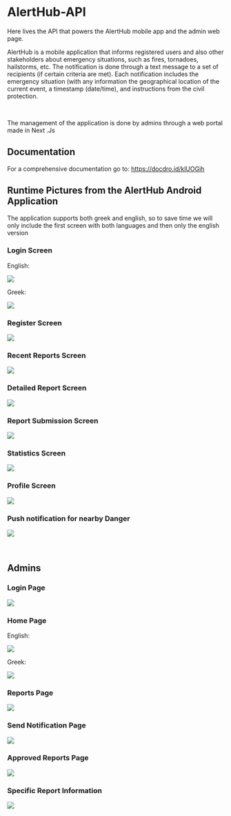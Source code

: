 # AlertHub-API
Here lives the API that powers the AlertHub mobile app and the admin web page.

AlertHub is a mobile application that informs registered users and also other stakeholders about emergency situations, such as fires, tornadoes, hailstorms, etc. 
The notification is done through a text message to a set of recipients (if certain criteria are met). Each notification includes the emergency situation (with any information
the geographical location of the current event, a timestamp (date/time), and instructions from the civil protection.

<br/>

The management of the application is done by admins through a web portal made in Next .Js

## Documentation

For a comprehensive documentation go to: https://docdro.id/klUOGih

## Runtime Pictures from the AlertHub Android Application

The application supports both greek and english, so to save time we will only include the first screen
with both languages and then only the english version

### Login Screen

English:

![](https://i.imgur.com/M5ynVvG.png)

Greek:

![](https://i.imgur.com/gtRW0J1.png)

### Register Screen

![](https://i.imgur.com/JpxqaXJ.png)

### Recent Reports Screen

![](https://i.imgur.com/b3wccC3.png)

### Detailed Report Screen

![](https://i.imgur.com/5DoQu0e.jpg)

### Report Submission Screen

![](https://i.imgur.com/V76J4Ol.png)

### Statistics Screen

![](https://i.imgur.com/troTXyp.png)

### Profile Screen

![](https://i.imgur.com/h1pZhKq.png)

### Push notification for nearby Danger

![](https://i.imgur.com/072qHyy.jpg)

<br/>

## Admins

### Login Page

![](https://i.imgur.com/SXpdfIy.png)

### Home Page

English:

![](https://i.imgur.com/C4iKHqI.png)

Greek:

![](https://i.imgur.com/qBWU6hW.png)

### Reports Page

![](https://i.imgur.com/oG2yytL.png)

### Send Notification Page

![](https://i.imgur.com/6xWoJLS.png)

### Approved Reports Page

![](https://i.imgur.com/9kBsTv8.png)

### Specific Report Information

![](https://i.imgur.com/6q2gl5D.jpg)
